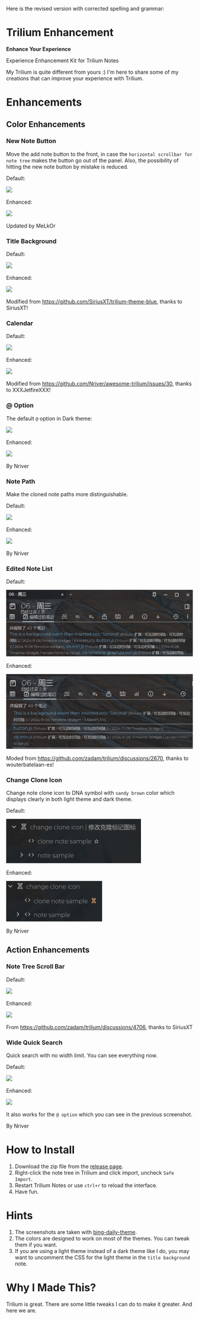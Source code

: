 Here is the revised version with corrected spelling and grammar:

# Trilium Enhancement

**Enhance Your Experience**

Experience Enhancement Kit for Trilium Notes

My Trilium is quite different from yours :) I'm here to share some of my creations that can improve your experience with Trilium.

# Enhancements

## Color Enhancements

### New Note Button

Move the add note button to the front, in case the `horizontal scrollbar for note tree` makes the button go out of the panel. Also, the possibility of hitting the new note button by mistake is reduced.

Default:

![](docs/new-note-button-default.webp)

Enhanced:

![](docs/trilium-notes-new-button.png)

Updated by MeLkOr


### Title Background

Default:

![](docs/title-default.webp)

Enhanced:

![](docs/title.webp)

Modified from https://github.com/SiriusXT/trilium-theme-blue, thanks to SiriusXT!

### Calendar

Default:

![](docs/calendar-default.webp)

Enhanced:

![](docs/calendar.webp)

Modified from https://github.com/Nriver/awesome-trilium/issues/30, thanks to XXXJetfireXXX!

### @ Option

The default `@` option in Dark theme:

![](docs/at-option-default.webp)

Enhanced:

![](docs/at-option.webp)

By Nriver

### Note Path

Make the cloned note paths more distinguishable.

Default:

![](docs/note-clone-path-default.webp)

Enhanced:

![](docs/note-clone-path.webp)

By Nriver

### Edited Note List

Default:

![](docs/edited-note-list-default.webp)

Enhanced:

![](docs/edited-note-list.webp)


Moded from https://github.com/zadam/trilium/discussions/2670, thanks to wouterbatelaan-es!

### Change Clone Icon

Change note clone icon to DNA symbol with `sandy brown` color which displays clearly in both light theme and dark theme.

Default:

![](docs/clone-icon-default.webp)

Enhanced:

![](docs/clone-icon.webp)

By Nriver

## Action Enhancements

### Note Tree Scroll Bar

Default:

![](docs/note-tree-scroll-default.webp)

Enhanced:

![](docs/note-tree-scroll.webp)

From https://github.com/zadam/trilium/discussions/4706, thanks to SiriusXT

### Wide Quick Search

Quick search with no width limit. You can see everything now.

Default:

![](docs/search-bar-default.webp)

Enhanced:

![](docs/search-bar.webp)

It also works for the `@ option` which you can see in the previous screenshot.

By Nriver

# How to Install

1. Download the zip file from the [release page](https://github.com/Nriver/trilium-enhancement/releases).
2. Right-click the note tree in Trilium and click import, uncheck `Safe Import`.
3. Restart Trilium Notes or use `ctrl+r` to reload the interface.
4. Have fun.

# Hints

1. The screenshots are taken with [bing-daily-theme](https://github.com/Nriver/bing-daily-theme).
2. The colors are designed to work on most of the themes. You can tweak them if you want.
3. If you are using a light theme instead of a dark theme like I do, you may want to uncomment the CSS for the light theme in the `title background` note.

# Why I Made This?

Trilium is great. There are some little tweaks I can do to make it greater. And here we are.

